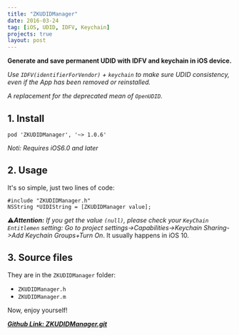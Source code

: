 ```yaml
---
title: "ZKUDIDManager"
date: 2016-03-24
tag: [iOS, UDID, IDFV, Keychain]
projects: true
layout: post
---
```


**Generate and save permanent UDID with IDFV and keychain in iOS device.**

*Use `IDFV(identifierForVendor)` + `keychain` to make sure UDID consistency, even if the App has been removed or reinstalled.*

*A replacement for the deprecated mean of `OpenUDID`.*

## 1. Install

```
pod 'ZKUDIDManager', '~> 1.0.6'
```

*Noti: Requires iOS6.0 and later*

## 2. Usage

It's so simple, just two lines of code:

```
#include "ZKUDIDManager.h"
NSString *UIDIString = [ZKUDIDManager value];
```

⚠️***Attention:*** *If you get the value `(null)`, please check your `KeyChain Entitlemen` setting: Go to project settings->Capabilities->Keychain Sharing->Add Keychain Groups+Turn On*. It usually happens in iOS 10.

## 3. Source files

They are in the `ZKUDIDManager` folder:   

- `ZKUDIDManager.h`  
- `ZKUDIDManager.m`  

Now, enjoy yourself!

***[Github Link: ZKUDIDManager.git](https://github.com/mushank/ZKUDIDManager)***
